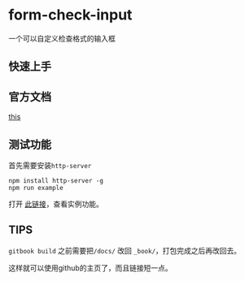 # form-check-input
一个可以自定义检查格式的输入框

## 快速上手

## 官方文档

[this](https://alfxjx.github.io/form-check-input/)

## 测试功能

首先需要安装`http-server`

```
npm install http-server -g
npm run example
```
打开 [此链接](http://localhost:6324/example.test.html)，查看实例功能。

## TIPS

`gitbook build` 之前需要把`/docs/` 改回 `_book/`，打包完成之后再改回去。

这样就可以使用github的主页了，而且链接短一点。
